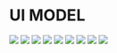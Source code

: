 # UI MODEL

![](catagories.jpg)
![](contact.jpg)
![](expense.jpg)
![](home.jpg)
![](income.jpg)
![](login.jpg)
![](register.jpg)
![](save.jpg)
![](saving.jpg)
